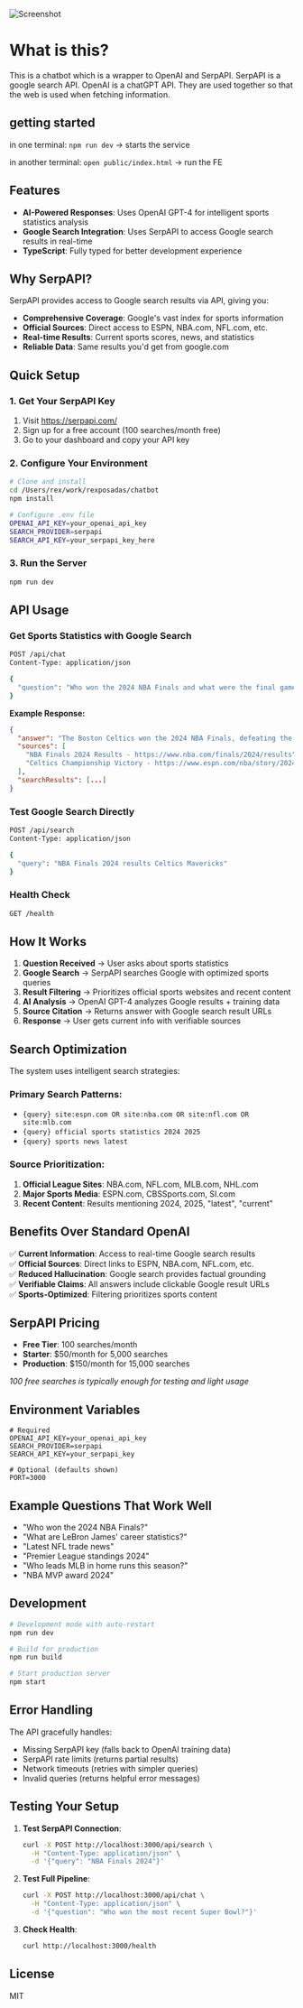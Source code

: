 
![Screenshot](./assets/chat-screenshot.png)

# What is this?

This is a chatbot which is a wrapper to OpenAI and SerpAPI.  SerpAPI is a google search API.  OpenAI is a chatGPT API. They are used together so that the web is used when fetching information.


## getting started

in one terminal: `npm run dev`  -> starts the service

in another terminal: `open public/index.html`  -> run the FE

## Features

- **AI-Powered Responses**: Uses OpenAI GPT-4 for intelligent sports statistics analysis
- **Google Search Integration**: Uses SerpAPI to access Google search results in real-time
- **TypeScript**: Fully typed for better development experience

## Why SerpAPI?

SerpAPI provides access to Google search results via API, giving you:
- **Comprehensive Coverage**: Google's vast index for sports information
- **Official Sources**: Direct access to ESPN, NBA.com, NFL.com, etc.
- **Real-time Results**: Current sports scores, news, and statistics
- **Reliable Data**: Same results you'd get from google.com

## Quick Setup

### 1. Get Your SerpAPI Key
1. Visit https://serpapi.com/
2. Sign up for a free account (100 searches/month free)
3. Go to your dashboard and copy your API key

### 2. Configure Your Environment
```bash
# Clone and install
cd /Users/rex/work/rexposadas/chatbot
npm install

# Configure .env file
OPENAI_API_KEY=your_openai_api_key
SEARCH_PROVIDER=serpapi
SEARCH_API_KEY=your_serpapi_key_here
```

### 3. Run the Server
```bash
npm run dev
```

## API Usage

### Get Sports Statistics with Google Search
```bash
POST /api/chat
Content-Type: application/json

{
  "question": "Who won the 2024 NBA Finals and what were the final game scores?"
}
```

**Example Response:**
```json
{
  "answer": "The Boston Celtics won the 2024 NBA Finals, defeating the Dallas Mavericks 4 games to 1. The final game scores were: Game 1: Celtics 107-89, Game 2: Mavericks 98-105...",
  "sources": [
    "NBA Finals 2024 Results - https://www.nba.com/finals/2024/results",
    "Celtics Championship Victory - https://www.espn.com/nba/story/2024/finals/results"
  ],
  "searchResults": [...]
}
```

### Test Google Search Directly
```bash
POST /api/search
Content-Type: application/json

{
  "query": "NBA Finals 2024 results Celtics Mavericks"
}
```

### Health Check
```bash
GET /health
```

## How It Works

1. **Question Received** → User asks about sports statistics
2. **Google Search** → SerpAPI searches Google with optimized sports queries
3. **Result Filtering** → Prioritizes official sports websites and recent content
4. **AI Analysis** → OpenAI GPT-4 analyzes Google results + training data
5. **Source Citation** → Returns answer with Google search result URLs
6. **Response** → User gets current info with verifiable sources

## Search Optimization

The system uses intelligent search strategies:

### Primary Search Patterns:
- `{query} site:espn.com OR site:nba.com OR site:nfl.com OR site:mlb.com`
- `{query} official sports statistics 2024 2025`
- `{query} sports news latest`

### Source Prioritization:
1. **Official League Sites**: NBA.com, NFL.com, MLB.com, NHL.com
2. **Major Sports Media**: ESPN.com, CBSSports.com, SI.com
3. **Recent Content**: Results mentioning 2024, 2025, "latest", "current"

## Benefits Over Standard OpenAI

✅ **Current Information**: Access to real-time Google search results  
✅ **Official Sources**: Direct links to ESPN, NBA.com, NFL.com, etc.  
✅ **Reduced Hallucination**: Google search provides factual grounding  
✅ **Verifiable Claims**: All answers include clickable Google result URLs  
✅ **Sports-Optimized**: Filtering prioritizes sports content  

## SerpAPI Pricing

- **Free Tier**: 100 searches/month
- **Starter**: $50/month for 5,000 searches
- **Production**: $150/month for 15,000 searches

*100 free searches is typically enough for testing and light usage*

## Environment Variables

```env
# Required
OPENAI_API_KEY=your_openai_api_key
SEARCH_PROVIDER=serpapi
SEARCH_API_KEY=your_serpapi_key

# Optional (defaults shown)
PORT=3000
```

## Example Questions That Work Well

- "Who won the 2024 NBA Finals?"
- "What are LeBron James' career statistics?"
- "Latest NFL trade news"
- "Premier League standings 2024"
- "Who leads MLB in home runs this season?"
- "NBA MVP award 2024"

## Development

```bash
# Development mode with auto-restart
npm run dev

# Build for production
npm run build

# Start production server
npm start
```

## Error Handling

The API gracefully handles:
- Missing SerpAPI key (falls back to OpenAI training data)
- SerpAPI rate limits (returns partial results)
- Network timeouts (retries with simpler queries)
- Invalid queries (returns helpful error messages)

## Testing Your Setup

1. **Test SerpAPI Connection**:
   ```bash
   curl -X POST http://localhost:3000/api/search \
     -H "Content-Type: application/json" \
     -d '{"query": "NBA Finals 2024"}'
   ```

2. **Test Full Pipeline**:
   ```bash
   curl -X POST http://localhost:3000/api/chat \
     -H "Content-Type: application/json" \
     -d '{"question": "Who won the most recent Super Bowl?"}'
   ```

3. **Check Health**:
   ```bash
   curl http://localhost:3000/health
   ```

## License

MIT
